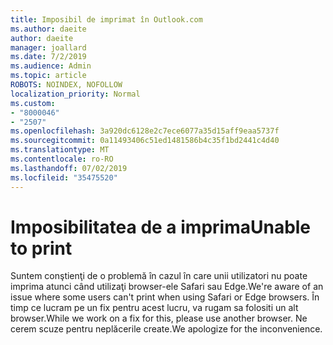 ```yaml
---
title: Imposibil de imprimat în Outlook.com
ms.author: daeite
author: daeite
manager: joallard
ms.date: 7/2/2019
ms.audience: Admin
ms.topic: article
ROBOTS: NOINDEX, NOFOLLOW
localization_priority: Normal
ms.custom:
- "8000046"
- "2507"
ms.openlocfilehash: 3a920dc6128e2c7ece6077a35d15aff9eaa5737f
ms.sourcegitcommit: 0a11493406c51ed1481586b4c35f1bd2441c4d40
ms.translationtype: MT
ms.contentlocale: ro-RO
ms.lasthandoff: 07/02/2019
ms.locfileid: "35475520"
---
```

# <a name="unable-to-print"></a><span data-ttu-id="83e83-102">Imposibilitatea de a imprima</span><span class="sxs-lookup"><span data-stu-id="83e83-102">Unable to print</span></span>

<span data-ttu-id="83e83-103">Suntem conştienţi de o problemă în cazul în care unii utilizatori nu poate imprima atunci când utilizaţi browser-ele Safari sau Edge.</span><span class="sxs-lookup"><span data-stu-id="83e83-103">We're aware of an issue where some users can't print when using Safari or Edge browsers.</span></span> <span data-ttu-id="83e83-104">În timp ce lucram pe un fix pentru acest lucru, va rugam sa folositi un alt browser.</span><span class="sxs-lookup"><span data-stu-id="83e83-104">While we work on a fix for this, please use another browser.</span></span> <span data-ttu-id="83e83-105">Ne cerem scuze pentru neplăcerile create.</span><span class="sxs-lookup"><span data-stu-id="83e83-105">We apologize for the inconvenience.</span></span>